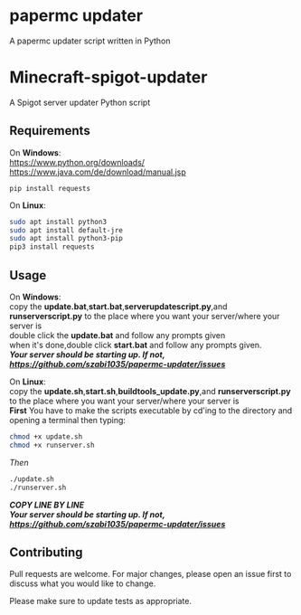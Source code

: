 # papermc updater
 A papermc updater script written in Python
# Minecraft-spigot-updater
 
 A Spigot server updater Python script
 
## Requirements

On **Windows**:  
	https://www.python.org/downloads/  
	https://www.java.com/de/download/manual.jsp

```shell
pip install requests
```
On **Linux**:
```bash
sudo apt install python3
sudo apt install default-jre
sudo apt install python3-pip
pip3 install requests
```
## Usage
On **Windows**:  
copy the **update.bat**,**start.bat**,**serverupdatescript.py**,and **runserverscript.py** to the place where you want your server/where your server is  
double click the **update.bat** and follow any prompts given  
when it's done,double click **start.bat** and follow any prompts given.  
***Your server should be starting up. If not, https://github.com/szabi1035/papermc-updater/issues***  

On **Linux**:  
copy the **update.sh**,**start.sh**,**buildtools_update.py**,and **runserverscript.py** to the place where you want your server/where your server is  
**First** You have to make the scripts executable by cd'ing to the directory and opening a terminal then typing:
```bash
chmod +x update.sh
chmod +x runserver.sh
```
*Then*
```bash
./update.sh
./runserver.sh
```  
  
***COPY LINE BY LINE***  
***Your server should be starting up. If not, https://github.com/szabi1035/papermc-updater/issues***


## Contributing
Pull requests are welcome. For major changes, please open an issue first to discuss what you would like to change.

Please make sure to update tests as appropriate.
